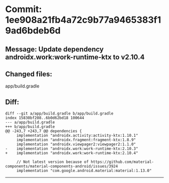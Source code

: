 # Commit: 1ee908a21fb4a72c9b77a9465383f19ad6bdeb6d
## Message: Update dependency androidx.work:work-runtime-ktx to v2.10.4
## Changed files:
app/build.gradle

## Diff:
```
diff --git a/app/build.gradle b/app/build.gradle
index 15830bf208..6b0d62bd18 100644
--- a/app/build.gradle
+++ b/app/build.gradle
@@ -243,7 +243,7 @@ dependencies {
     implementation "androidx.activity:activity-ktx:1.10.1"
     implementation "androidx.fragment:fragment-ktx:1.8.9"
     implementation "androidx.viewpager2:viewpager2:1.1.0"
-    implementation "androidx.work:work-runtime-ktx:2.10.3"
+    implementation "androidx.work:work-runtime-ktx:2.10.4"
 
     // Not latest version because of https://github.com/material-components/material-components-android/issues/3924
     implementation "com.google.android.material:material:1.13.0"
```
-----------------------------------
